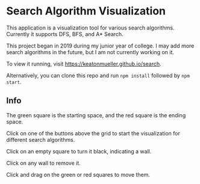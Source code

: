 # Search Algorithm Visualization

This application is a visualization tool for various search algorithms. Currently it supports DFS, BFS, and A\* Search.

This project began in 2019 during my junior year of college. I may add more search algorithms in the future, but I am not currently working on it.

To view it running, visit https://keatonmueller.github.io/search.

Alternatively, you can clone this repo and run `npm install` followed by `npm start`.

## Info

The green square is the starting space, and the red square is the ending space.

Click on one of the buttons above the grid to start the visualization for different search algorithms.

Click on an empty square to turn it black, indicating a wall.

Click on any wall to remove it.

Click and drag on the green or red squares to move them.
